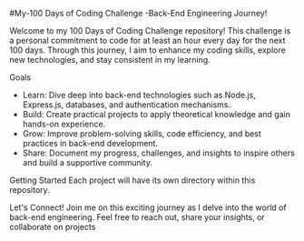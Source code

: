  #My-100 Days of Coding Challenge -Back-End Engineering Journey!

Welcome to my 100 Days of Coding Challenge repository! This challenge is a personal commitment to code for at least an hour every day for the next 100 days. 
Through this journey, I aim to enhance my coding skills, explore new technologies, and stay consistent in my learning.

Goals
- Learn: Dive deep into back-end technologies such as Node.js, Express.js, databases, and authentication mechanisms.
- Build: Create practical projects to apply theoretical knowledge and gain hands-on experience.
- Grow: Improve problem-solving skills, code efficiency, and best practices in back-end development.
- Share: Document my progress, challenges, and insights to inspire others and build a supportive community.


Getting Started
Each project will have its own directory within this repository. 

Let's Connect!
Join me on this exciting journey as I delve into the world of back-end engineering. Feel free to reach out, share your insights, or collaborate on projects
